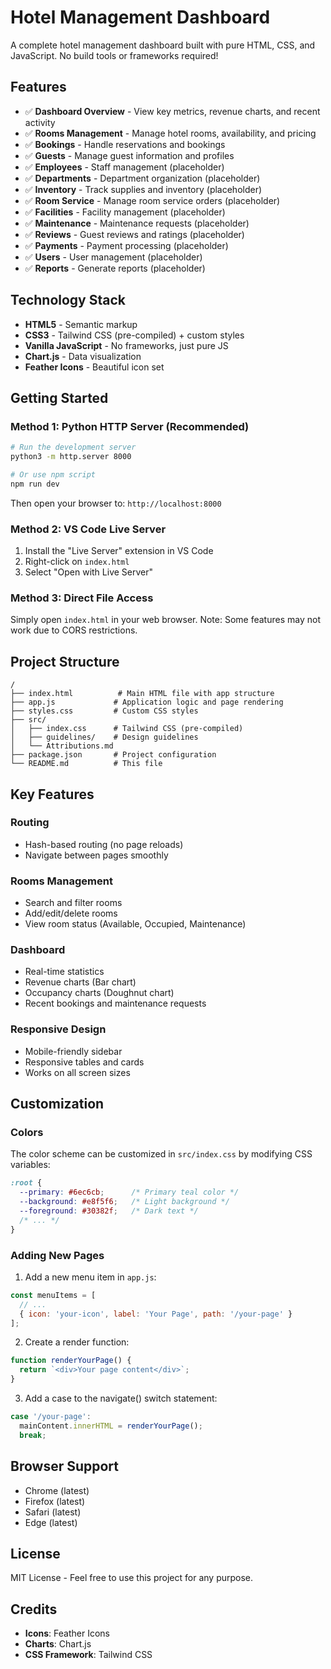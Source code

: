 # Hotel Management Dashboard

A complete hotel management dashboard built with pure HTML, CSS, and JavaScript. No build tools or frameworks required!

## Features

- ✅ **Dashboard Overview** - View key metrics, revenue charts, and recent activity
- ✅ **Rooms Management** - Manage hotel rooms, availability, and pricing
- ✅ **Bookings** - Handle reservations and bookings
- ✅ **Guests** - Manage guest information and profiles
- ✅ **Employees** - Staff management (placeholder)
- ✅ **Departments** - Department organization (placeholder)
- ✅ **Inventory** - Track supplies and inventory (placeholder)
- ✅ **Room Service** - Manage room service orders (placeholder)
- ✅ **Facilities** - Facility management (placeholder)
- ✅ **Maintenance** - Maintenance requests (placeholder)
- ✅ **Reviews** - Guest reviews and ratings (placeholder)
- ✅ **Payments** - Payment processing (placeholder)
- ✅ **Users** - User management (placeholder)
- ✅ **Reports** - Generate reports (placeholder)

## Technology Stack

- **HTML5** - Semantic markup
- **CSS3** - Tailwind CSS (pre-compiled) + custom styles
- **Vanilla JavaScript** - No frameworks, just pure JS
- **Chart.js** - Data visualization
- **Feather Icons** - Beautiful icon set

## Getting Started

### Method 1: Python HTTP Server (Recommended)

```bash
# Run the development server
python3 -m http.server 8000

# Or use npm script
npm run dev
```

Then open your browser to: `http://localhost:8000`

### Method 2: VS Code Live Server

1. Install the "Live Server" extension in VS Code
2. Right-click on `index.html`
3. Select "Open with Live Server"

### Method 3: Direct File Access

Simply open `index.html` in your web browser. Note: Some features may not work due to CORS restrictions.

## Project Structure

```
/
├── index.html          # Main HTML file with app structure
├── app.js             # Application logic and page rendering
├── styles.css         # Custom CSS styles
├── src/
│   ├── index.css      # Tailwind CSS (pre-compiled)
│   ├── guidelines/    # Design guidelines
│   └── Attributions.md
├── package.json       # Project configuration
└── README.md          # This file
```

## Key Features

### Routing
- Hash-based routing (no page reloads)
- Navigate between pages smoothly

### Rooms Management
- Search and filter rooms
- Add/edit/delete rooms
- View room status (Available, Occupied, Maintenance)

### Dashboard
- Real-time statistics
- Revenue charts (Bar chart)
- Occupancy charts (Doughnut chart)
- Recent bookings and maintenance requests

### Responsive Design
- Mobile-friendly sidebar
- Responsive tables and cards
- Works on all screen sizes

## Customization

### Colors
The color scheme can be customized in `src/index.css` by modifying CSS variables:

```css
:root {
  --primary: #6ec6cb;      /* Primary teal color */
  --background: #e8f5f6;   /* Light background */
  --foreground: #30382f;   /* Dark text */
  /* ... */
}
```

### Adding New Pages

1. Add a new menu item in `app.js`:
```javascript
const menuItems = [
  // ...
  { icon: 'your-icon', label: 'Your Page', path: '/your-page' }
];
```

2. Create a render function:
```javascript
function renderYourPage() {
  return `<div>Your page content</div>`;
}
```

3. Add a case to the navigate() switch statement:
```javascript
case '/your-page':
  mainContent.innerHTML = renderYourPage();
  break;
```

## Browser Support

- Chrome (latest)
- Firefox (latest)
- Safari (latest)
- Edge (latest)

## License

MIT License - Feel free to use this project for any purpose.

## Credits

- **Icons**: Feather Icons
- **Charts**: Chart.js
- **CSS Framework**: Tailwind CSS
